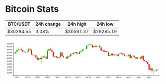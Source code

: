 # Bitcoin Stats

BTC/USDT|24h change|24h high|24h low|
|---|---|---|---|
|$30284.55|3.08%|$30561.37|$29285.19|

<img src="./chart.svg">
